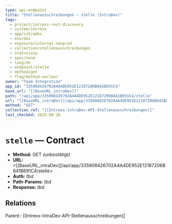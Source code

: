 ```yaml
---
type: api-endpoint
title: "Stellenausschreibungen — stelle (IntraDev)"
tags:
  - project/intrexx-rest-discovery
  - system/intrexx
  - app/intradev
  - env/dev
  - exposure/internal-nonprod
  - collection/stellenausschreibungen
  - status/wip
  - spec/none
  - lang/de
  - endpoint/stelle
  - method/get
  - flag/method-unclear
owner: "Team Integration"
app_id: "335908426702A4A4DE952E12187206B841B691C4"
base_url: "[[BaseURL_intraDev]]"
path: "/api/app/335908426702A4A4DE952E12187206B841B691C4/stelle"
url: "[[BaseURL_intraDev]]/api/app/335908426702A4A4DE952E12187206B841B691C4/stelle"
method: "GET"
collection_ref: "[[Intrexx-IntraDev-API-Stellenausschreibungen]]"
last_checked: 2025-08-26
---
```


# `stelle` — Contract
- **Method:** GET *(unbestätigt)*  
- **URL:** <[[BaseURL_intraDev]]/api/app/335908426702A4A4DE952E12187206B841B691C4/stelle>  
- **Auth:** _tbd_  
- **Path-Params:** _tbd_  
- **Response:** _tbd_

## Relations
Parent:: [[Intrexx-IntraDev-API-Stellenausschreibungen]]
